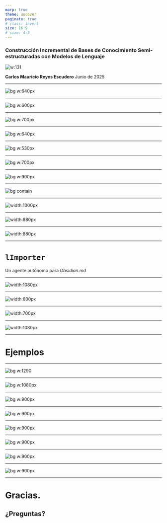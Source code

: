 ```yaml
---
marp: true
theme: uncover
paginate: true
# class: invert
size: 16:9
# size: 4:3
---
```


<!-- _class: lead -->

### **Construcción Incremental de Bases de Conocimiento Semi-estructuradas con Modelos de Lenguaje**

![w:131](img/uhlogo.png)

**Carlos Mauricio Reyes Escudero**
Junio de 2025

---

<!-- _header: Personal Knowledge Management -->
<!-- _footer: Linear Note-taking: Outline Method -->

![bg w:640px](img/outline_m.png)

---

<!-- _header: Personal Knowledge Management -->
<!-- _footer: Linear Note-taking: Sentence Method -->

![bg w:600px](img/sentence_m.png)

---

<!-- _header: Personal Knowledge Management -->
<!-- _footer: Non-Linear Note-taking: Charting -->

![bg w:700px](img/charting_m.png)

---

<!-- _header: Personal Knowledge Management -->
<!-- _footer: Non-Linear Note-taking: Mind Mapping -->

![bg w:640px](img/mapping.png)

---

<!-- _header: Personal Knowledge Management -->
<!-- _footer: Note-taking: Cornell Notes -->

![bg w:530px](img/cornell_m.png)

---

<!-- _header: Personal Knowledge Management -->
<!-- _footer: Org. Note-taking: Zettelkasten -->

![bg w:700px](img/Zettelkasten_paper_schematic.png)

---

<!-- _header: Personal Knowledge Management -->
<!-- _footer: Org. Note-taking: P.A.R.A -->

![bg w:900px](img/PARA.webp)

---

<!-- _header: Personal Knowledge Management -->
<!-- _footer: Personal Knowledge Base + Personal Knowledge Graph -->

![bg contain](img/obsidian.png)

---

<!-- _header: The problem -->
<!-- _footer: Laborious process of integrating new knowledge to a knowledge base -->

![width:1000px](img/problem.png)

---

<!-- _class: invert -->

<!-- _header: The context -->
<!-- _footer: What we have -->

![width:880px](img/pkmllmpre.png)

---

<!-- _class: invert -->

<!-- _header: The context -->
<!-- _footer: What we want -->

![width:880px](img/pkmllmpost.png)

---

<!-- _class: invert -->

# `lImporter`

Un agente autónomo para _Obsidian.md_

---

![width:1080px](img/limporter.png)

---

![width:600px](img/agent.png)

---

![width:700px](img/structured.png)

---

![width:1080px](img/context_opt.png)

---

<!-- _class: invert -->

# Ejemplos

---

![bg w:1290](img/harry_potter_exp.png)

---

![bg w:1080px](img/wiki.png)

---

![bg w:900px](img/clltzz1.png)

---

![bg w:900px](img/clltzz2.png)

---

![bg w:900px](img/clltzz3.png)

---

![bg w:900px](img/clltzz4.png)

---

![bg w:900px](img/clltzz5.png)

---

![bg w:900px](img/clltzz6.png)

---

<!-- _class: invert -->

# Gracias.

## ¿Preguntas?